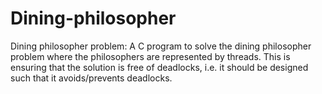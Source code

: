 # Dining-philosopher

Dining philosopher problem: A C program to solve the dining philosopher problem where the philosophers are represented by threads. This is ensuring that the solution is free of deadlocks, i.e. it should be designed such that it avoids/prevents deadlocks.

